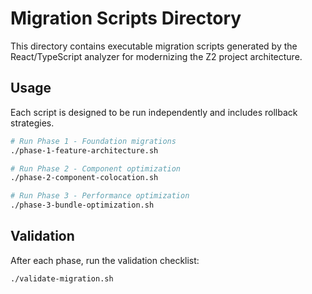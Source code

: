 # Migration Scripts Directory

This directory contains executable migration scripts generated by the React/TypeScript analyzer for modernizing the Z2 project architecture.

## Usage

Each script is designed to be run independently and includes rollback strategies.

```bash
# Run Phase 1 - Foundation migrations
./phase-1-feature-architecture.sh

# Run Phase 2 - Component optimization
./phase-2-component-colocation.sh

# Run Phase 3 - Performance optimization  
./phase-3-bundle-optimization.sh
```

## Validation

After each phase, run the validation checklist:

```bash
./validate-migration.sh
```